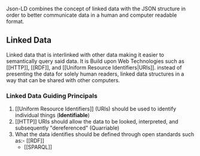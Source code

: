 Json-LD combines the concept of linked data with the JSON structure in order to better communicate data in a human and computer readable format.

## Linked Data
Linked data that is interlinked with other data making it easier to semantically query said data. It is Build upon Web Technologies such as [[HTTP]], [[RDF]], and [[Uniform Resource Identifiers|URIs]]. instead of presenting the data for solely human readers, linked data structures in a way that can be shared with other computers.

### Linked Data Guiding Principals
1. [[Uniform Resource Identifiers]] (URIs) should be used to identify individual things (**Identifiable**)
2. [[HTTP]] URIs should allow the data to be looked, interpreted, and subsequently "dereferenced" (Quarriable)
3. What the data identifies should be defined through open standards such as:- [[RDF]]
	- [[SPARQL]]
	

